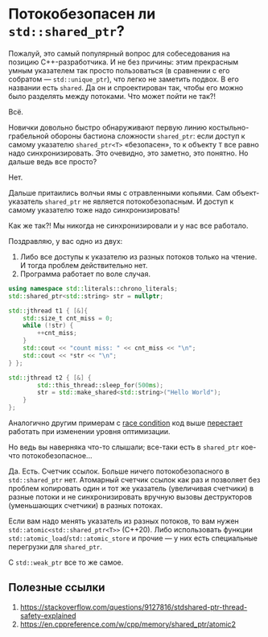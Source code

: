 # Потокобезопасен ли `std::shared_ptr`?

Пожалуй, это самый популярный вопрос для собеседования на позицию C++-разработчика.
И не без причины: этим прекрасным умным указателем так просто пользоваться (в сравнении с его собратом — `std::unique_ptr`), что легко не заметить подвох. В его названии есть `shared`. Да он и спроектирован так, чтобы его можно было разделять между потоками. Что может пойти не так?!

Всё.

Новички довольно быстро обнаруживают первую линию костыльно-грабельной обороны бастиона сложности `shared_ptr`: если доступ к самому указателю `shared_ptr<T>` «безопасен», то к объекту `T` все равно надо синхронизировать.
Это очевидно, это заметно, это понятно. Но дальше ведь все просто?

Нет.

Дальше притаились волчьи ямы с отравленными копьями. Сам объект-указатель `shared_ptr` не является потокобезопасным. И доступ к самому указателю тоже надо синхронизировать!

Как же так?! Мы никогда не синхронизировали и у нас все работало.

Поздравляю, у вас одно из двух:
1. Либо все доступы к указателю из разных потоков только на чтение. И тогда проблем действительно нет.
2. Программа работает по воле случая.

```C++
using namespace std::literals::chrono_literals;
std::shared_ptr<std::string> str = nullptr;

std::jthread t1 { [&]{
    std::size_t cnt_miss = 0;
    while (!str) {
        ++cnt_miss;
    }
    std::cout << "count miss: " << cnt_miss << "\n";
    std::cout << *str << "\n";
} };

std::jthread t2 { [&] {
        std::this_thread::sleep_for(500ms);
        str = std::make_shared<std::string>("Hello World");
    }
};
```

Аналогично другим примерам с [race condition](./race_condition.md) код выше [перестает](https://godbolt.org/z/zocsYo) работать при изменении уровня оптимизации.

Но ведь вы наверняка что-то слышали; все-таки есть в `shared_ptr` кое-что потокобезопасное...

Да. Есть. Счетчик ссылок. Больше ничего потокобезопасного в `std::shared_ptr` нет.
Атомарный счетчик ссылок как раз и позволяет без проблем копировать один и тот же указатель (увеличивая счетчики) в разные потоки и не синхронизировать вручную вызовы деструкторов (уменьшающих счетчики) в разных потоках.

Если вам надо менять указатель из разных потоков, то вам нужен `std::atomic<std::shared_ptr<T>>` (C++20). Либо использовать функции ` std::atomic_load`/`std::atomic_store` и прочие — у них есть специальные перегрузки для `shared_ptr`.

C `std::weak_ptr` все то же самое.

## Полезные ссылки
1. https://stackoverflow.com/questions/9127816/stdshared-ptr-thread-safety-explained
2. https://en.cppreference.com/w/cpp/memory/shared_ptr/atomic2
